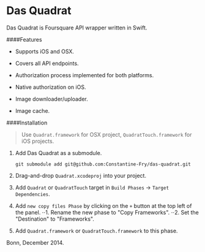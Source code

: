 Das Quadrat
===========

Das Quadrat is Foursquare API wrapper written in Swift.


####Features

+ Supports iOS and OSX.

+ Covers all API endpoints.

+ Authorization process implemented for both platforms.

+ Native authorization on iOS.

+ Image downloader/uploader.

+ Image cache.



####Installation

> Use `Quadrat.framework` for OSX project, `QuadratTouch.framework` for iOS projects. 

1. Add Das Quadrat as a submodule.

	`git submodule add git@github.com:Constantine-Fry/das-quadrat.git`
	
2. Drag-and-drop `Quadrat.xcodeproj` into your project.
3. Add `Quadrat` or `QuadratTouch` target in `Build Phases` -> `Target Dependencies`.
4. Add `new copy files Phase` by clicking on the `+` button at the top left of the panel.
⋅⋅1. Rename the new phase to "Copy Frameworks".
⋅⋅2. Set the "Destination" to "Frameworks".
5. Add `Quadrat.framework` or `QuadratTouch.framework` to this phase.


Bonn, December 2014.
